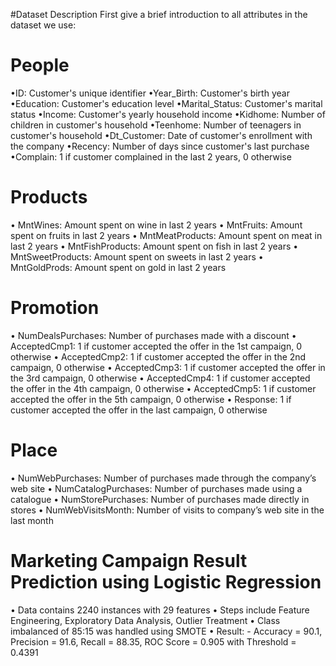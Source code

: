 #Dataset Description
First give a brief introduction to all attributes in the dataset we use:

# People

•ID: Customer's unique identifier
•Year_Birth: Customer's birth year
•Education: Customer's education level
•Marital_Status: Customer's marital status
•Income: Customer's yearly household income
•Kidhome: Number of children in customer's household
•Teenhome: Number of teenagers in customer's household
•Dt_Customer: Date of customer's enrollment with the company
•Recency: Number of days since customer's last purchase
•Complain: 1 if customer complained in the last 2 years, 0 otherwise

# Products

• MntWines: Amount spent on wine in last 2 years
• MntFruits: Amount spent on fruits in last 2 years
• MntMeatProducts: Amount spent on meat in last 2 years
• MntFishProducts: Amount spent on fish in last 2 years
• MntSweetProducts: Amount spent on sweets in last 2 years
• MntGoldProds: Amount spent on gold in last 2 years

# Promotion

• NumDealsPurchases: Number of purchases made with a discount
• AcceptedCmp1: 1 if customer accepted the offer in the 1st campaign, 0 otherwise
• AcceptedCmp2: 1 if customer accepted the offer in the 2nd campaign, 0 otherwise
• AcceptedCmp3: 1 if customer accepted the offer in the 3rd campaign, 0 otherwise
• AcceptedCmp4: 1 if customer accepted the offer in the 4th campaign, 0 otherwise
• AcceptedCmp5: 1 if customer accepted the offer in the 5th campaign, 0 otherwise
• Response: 1 if customer accepted the offer in the last campaign, 0 otherwise

# Place

• NumWebPurchases: Number of purchases made through the company’s web site
• NumCatalogPurchases: Number of purchases made using a catalogue
• NumStorePurchases: Number of purchases made directly in stores
• NumWebVisitsMonth: Number of visits to company’s web site in the last month

# Marketing Campaign Result Prediction using Logistic Regression
•	Data contains 2240 instances with 29 features
•	Steps include Feature Engineering, Exploratory Data Analysis, Outlier Treatment
•	Class imbalanced of 85:15 was handled using SMOTE
•	Result: - Accuracy = 90.1, Precision = 91.6, Recall = 88.35, ROC Score = 0.905 with Threshold = 0.4391

